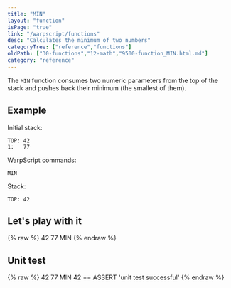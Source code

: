 ```yaml
---
title: "MIN"
layout: "function"
isPage: "true"
link: "/warpscript/functions"
desc: "Calculates the minimum of two numbers"
categoryTree: ["reference","functions"]
oldPath: ["30-functions","12-math","9500-function_MIN.html.md"]
category: "reference"
---
```

 

The `MIN` function consumes two numeric parameters from the top of the stack and pushes back their minimum (the smallest of them).


## Example ##

Initial stack:

    TOP: 42
    1:   77


WarpScript commands:

    MIN

Stack: 

    TOP: 42

## Let's play with it ##

{% raw %}
<warp10-warpscript-widget backend="{{backend}}"  exec-endpoint="{{execEndpoint}}">42 
77
MIN
</warp10-warpscript-widget>
{% endraw %}    


## Unit test ##

{% raw %}
<warp10-warpscript-widget backend="{{backend}}"  exec-endpoint="{{execEndpoint}}">42 77 MIN
42 == ASSERT
'unit test successful'
</warp10-warpscript-widget>
{% endraw %}        
